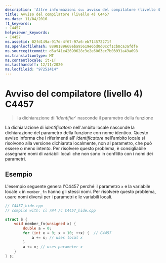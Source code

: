 ```yaml
---
description: 'Altre informazioni su: avviso del compilatore (livello 4) C4457'
title: Avviso del compilatore (livello 4) C4457
ms.date: 11/04/2016
f1_keywords:
- C4457
helpviewer_keywords:
- C4457
ms.assetid: 02fd149a-917d-4f67-97a6-eb714572271f
ms.openlocfilehash: 8898189668eba95619e6bd0d0ccf1cb8ca3afdfe
ms.sourcegitcommit: d6af41e42699628c3e2e6063ec7b03931a49a098
ms.translationtype: MT
ms.contentlocale: it-IT
ms.lasthandoff: 12/11/2020
ms.locfileid: "97251414"
---
```

# <a name="compiler-warning-level-4-c4457"></a>Avviso del compilatore (livello 4) C4457

> la dichiarazione di '*Identifier*' nasconde il parametro della funzione

La dichiarazione di *identificatore* nell'ambito locale nasconde la dichiarazione del parametro della funzione con nome identico. Questo avviso informa che i riferimenti all' *identificatore* nell'ambito locale si risolvono alla versione dichiarata localmente, non al parametro, che può essere o meno intento. Per risolvere questo problema, è consigliabile assegnare nomi di variabili locali che non sono in conflitto con i nomi dei parametri.

## <a name="example"></a>Esempio

L'esempio seguente genera l'C4457 perché il parametro `x` e la variabile locale `x` in `member_fn` hanno gli stessi nomi. Per risolvere questo problema, usare nomi diversi per i parametri e le variabili locali.

```cpp
// C4457_hide.cpp
// compile with: cl /W4 /c C4457_hide.cpp

struct S {
    void member_fn(unsigned x) {
        double a = 0;
        for (int x = 0; x < 10; ++x) {  // C4457
            a += x; // uses local x
        }
        a += x; // uses parameter x
    }
} s;
```

